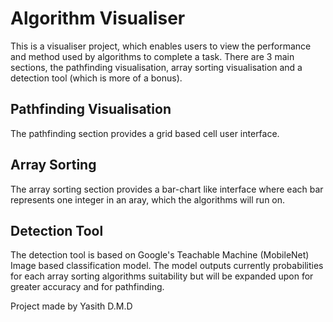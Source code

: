 # Algorithm Visualiser

This is a visualiser project, which enables users to view the performance and method used by algorithms to complete a task. There are 3 main sections, the pathfinding visualisation, array sorting visualisation and a detection tool (which is more of a bonus). 

## Pathfinding Visualisation

The pathfinding section provides a grid based cell user interface.

## Array Sorting

The array sorting section provides a bar-chart like interface where each bar represents one integer in an aray, which the algorithms will run on.

## Detection Tool

The detection tool is based on Google's Teachable Machine (MobileNet) Image based classification model. The model outputs currently probabilities for each array sorting algorithms suitability but will be expanded upon for greater accuracy and for pathfinding.


Project made by Yasith D.M.D
